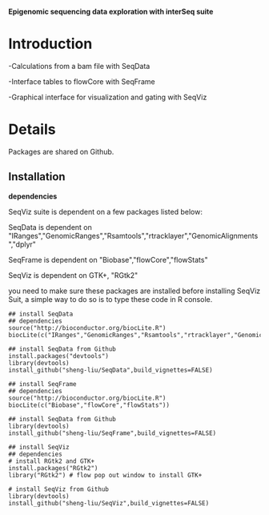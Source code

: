 **Epigenomic sequencing data exploration with interSeq suite**

# Introduction #

-Calculations from a bam file with SeqData

-Interface tables to flowCore with SeqFrame

-Graphical interface for visualization and gating with SeqViz


# Details #

Packages are shared on Github.

## Installation ##

**dependencies**

SeqViz suite is dependent on a few packages listed below:

SeqData is dependent on
"IRanges","GenomicRanges","Rsamtools","rtracklayer","GenomicAlignments","dplyr"

SeqFrame is dependent on
"Biobase","flowCore","flowStats"

SeqViz is dependent on
GTK+, "RGtk2"

you need to make sure these packages are installed before installing SeqViz Suit, a simple way to do so is to type these code in R console.

```
## install SeqData
## dependencies
source("http://bioconductor.org/biocLite.R")
biocLite(c("IRanges","GenomicRanges","Rsamtools","rtracklayer","GenomicAlignments","dplyr"))

## install SeqData from Github
install.packages("devtools")
library(devtools)
install_github("sheng-liu/SeqData",build_vignettes=FALSE)
```

```
## install SeqFrame
## dependencies
source("http://bioconductor.org/biocLite.R")
biocLite(c("Biobase","flowCore","flowStats"))

## install SeqData from Github
library(devtools)
install_github("sheng-liu/SeqFrame",build_vignettes=FALSE)
```


```
## install SeqViz
## dependencies
# install RGtk2 and GTK+
install.packages("RGtk2")
library("RGtk2") # flow pop out window to install GTK+

# install SeqViz from Github
library(devtools)
install_github("sheng-liu/SeqViz",build_vignettes=FALSE)
```
